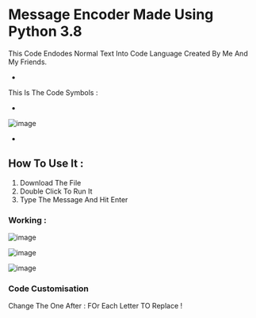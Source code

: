 # Message Encoder Made Using Python 3.8

This Code Endodes Normal Text Into Code Language Created By Me And My Friends.

-

This Is The Code Symbols :

-

![image](https://user-images.githubusercontent.com/89208925/194827968-967dac33-fd16-4a92-abc4-104195ccdf56.png)

-

## How To Use It :

1. Download The File 
2. Double Click To Run It
3. Type The Message And Hit Enter

### Working : 

![image](https://user-images.githubusercontent.com/89208925/194830715-b44b1dce-4073-4490-85f4-c15f63ca99eb.png)


![image](https://user-images.githubusercontent.com/89208925/194830797-2d920b29-27c1-4d01-85fa-63caf45fe174.png)


![image](https://user-images.githubusercontent.com/89208925/194830878-7d4f960f-738c-49d5-89b5-96ac9972fb15.png)

### Code Customisation

Change The One After : FOr Each Letter TO Replace !
